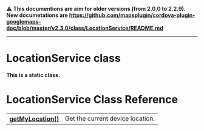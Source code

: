 :warning: **This documentions are aim for older versions (from 2.0.0 to 2.2.9).
New documetations are https://github.com/mapsplugin/cordova-plugin-googlemaps-doc/blob/master/v2.3.0/class/LocationService/README.md**

---------------
# LocationService class

**This is a static class.**

# LocationService Class Reference

<table>
<tr>
    <th><a href="./getMyLocation/README.md">getMyLocation()</a></th>
    <td>Get the current device location.</td>
</tr>
</table>
